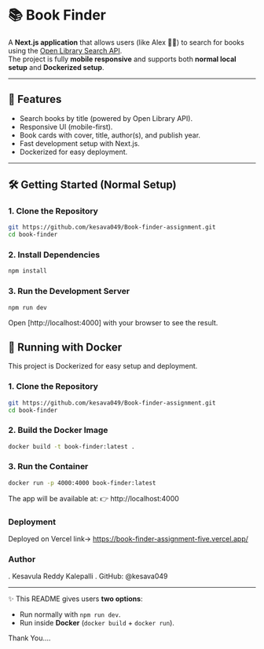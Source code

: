 # 📚 Book Finder

A **Next.js application** that allows users (like Alex 👩‍🎓) to search for books using the [Open Library Search API](https://openlibrary.org/search.json).  
The project is fully **mobile responsive** and supports both **normal local setup** and **Dockerized setup**.

---

## 🚀 Features
- Search books by title (powered by Open Library API).
- Responsive UI (mobile-first).
- Book cards with cover, title, author(s), and publish year.
- Fast development setup with Next.js.
- Dockerized for easy deployment.

---

## 🛠️ Getting Started (Normal Setup)

### 1. Clone the Repository
```bash
git https://github.com/kesava049/Book-finder-assignment.git
cd book-finder
```

### 2. Install Dependencies
```bash
npm install
```

### 3. Run the Development Server
```bash
npm run dev
```

Open [http://localhost:4000] with your browser to see the result.

## 🐳 Running with Docker
This project is Dockerized for easy setup and deployment.

### 1. Clone the Repository
```bash
git https://github.com/kesava049/Book-finder-assignment.git
cd book-finder
```
### 2. Build the Docker Image
```bash
docker build -t book-finder:latest .
```
### 3. Run the Container
```bash
docker run -p 4000:4000 book-finder:latest
```
The app will be available at:
👉 http://localhost:4000

### Deployment
Deployed on Vercel
link-> https://book-finder-assignment-five.vercel.app/

### Author
. Kesavula Reddy Kalepalli
. GitHub: @kesava049

---

✨ This README gives users **two options**:
- Run normally with `npm run dev`.  
- Run inside **Docker** (`docker build` + `docker run`).  

Thank You....